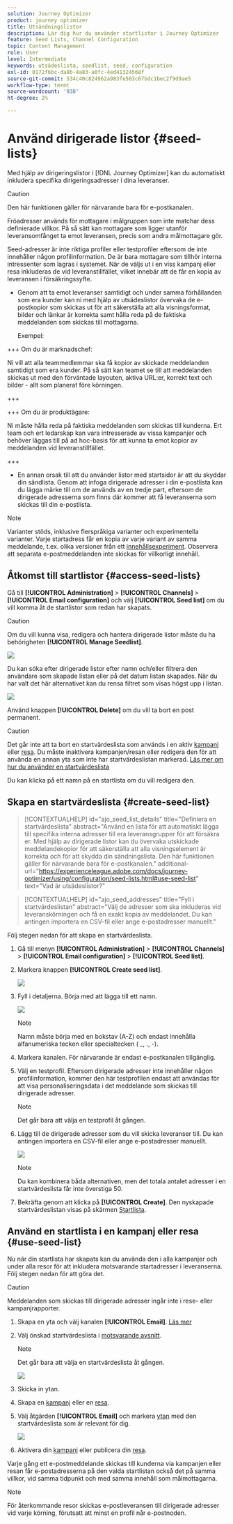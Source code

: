 ```yaml
---
solution: Journey Optimizer
product: journey optimizer
title: Utsändningslistor
description: Lär dig hur du använder startlistor i Journey Optimizer
feature: Seed Lists, Channel Configuration
topic: Content Management
role: User
level: Intermediate
keywords: utsädeslista, seedlist, seed, configuration
exl-id: 0172f6bc-da8b-4a83-a0fc-4ed41324568f
source-git-commit: 534c40c824962a983fe503c67bdc1bec2f9d9ae5
workflow-type: tm+mt
source-wordcount: '938'
ht-degree: 2%

---
```


# Använd dirigerade listor {#seed-lists}

Med hjälp av dirigeringslistor i [!DNL Journey Optimizer] kan du automatiskt inkludera specifika dirigeringsadresser i dina leveranser.

>[!CAUTION]
>
>Den här funktionen gäller för närvarande bara för e-postkanalen.

Fröadresser används för mottagare i målgruppen som inte matchar dess definierade villkor. På så sätt kan mottagare som ligger utanför leveransomfånget ta emot leveransen, precis som andra målmottagare gör.

Seed-adresser är inte riktiga profiler eller testprofiler eftersom de inte innehåller någon profilinformation. De är bara mottagare som tillhör interna intressenter som lagras i systemet. När de väljs ut i en viss kampanj eller resa inkluderas de vid leveranstillfället, vilket innebär att de får en kopia av leveransen i försäkringssyfte.

* Genom att ta emot leveranser samtidigt och under samma förhållanden som era kunder kan ni med hjälp av utsädeslistor övervaka de e-postkopior som skickas ut för att säkerställa att alla visningsformat, bilder och länkar är korrekta samt hålla reda på de faktiska meddelanden som skickas till mottagarna.

  Exempel:

+++ Om du är marknadschef:

  Ni vill att alla teammedlemmar ska få kopior av skickade meddelanden samtidigt som era kunder. På så sätt kan teamet se till att meddelanden skickas ut med den förväntade layouten, aktiva URL:er, korrekt text och bilder - allt som planerat före körningen.

+++

+++ Om du är produktägare:

  Ni måste hålla reda på faktiska meddelanden som skickas till kunderna. Ert team och ert ledarskap kan vara intresserade av vissa kampanjer och behöver läggas till på ad hoc-basis för att kunna ta emot kopior av meddelanden vid leveranstillfället.

+++

* En annan orsak till att du använder listor med startsidor är att du skyddar din sändlista. Genom att infoga dirigerade adresser i din e-postlista kan du lägga märke till om de används av en tredje part, eftersom de dirigerade adresserna som finns där kommer att få leveranserna som skickas till din e-postlista.

>[!NOTE]
>
>Varianter stöds, inklusive flerspråkiga varianter och experimentella varianter. Varje startadress får en kopia av varje variant av samma meddelande, t.ex. olika versioner från ett [innehållsexperiment](../content-management/get-started-experiment.md). Observera att separata e-postmeddelanden inte skickas för villkorligt innehåll.

## Åtkomst till startlistor {#access-seed-lists}

Gå till **[!UICONTROL Administration]** > **[!UICONTROL Channels]** > **[!UICONTROL Email configuration]** och välj **[!UICONTROL Seed list]** om du vill komma åt de startlistor som redan har skapats.

<!--
>[!CAUTION]
>
>Permissions to view, export and manage the seed lists are restricted to [Journey Administrators](../administration/ootb-product-profiles.md#journey-administrator). Learn more on managing [!DNL Journey Optimizer] users' access rights in [this section](../administration/permissions-overview.md).-->

>[!CAUTION]
>
>Om du vill kunna visa, redigera och hantera dirigerade listor måste du ha behörigheten **[!UICONTROL Manage Seedlist]**.

![](assets/seed-list-access.png)

Du kan söka efter dirigerade listor efter namn och/eller filtrera den användare som skapade listan eller på det datum listan skapades. När du har valt det här alternativet kan du rensa filtret som visas högst upp i listan.

![](assets/seed-list-filtering.png)

Använd knappen **[!UICONTROL Delete]** om du vill ta bort en post permanent.

>[!CAUTION]
>
>Det går inte att ta bort en startvärdeslista som används i en aktiv [kampanj](../campaigns/review-activate-campaign.md) eller [resa](../building-journeys/publishing-the-journey.md). Du måste inaktivera kampanjen/resan eller redigera den för att använda en annan yta som inte har startvärdeslistan markerad. [Läs mer om hur du använder en startvärdeslista](#use-seed-list)

Du kan klicka på ett namn på en startlista om du vill redigera den. <!--Use the **[!UICONTROL Edit]** button to edit a seed list.-->

## Skapa en startvärdeslista {#create-seed-list}

>[!CONTEXTUALHELP]
>id="ajo_seed_list_details"
>title="Definiera en startvärdeslista"
>abstract="Använd en lista för att automatiskt lägga till specifika interna adresser till era leveransgrupper för att försäkra er. Med hjälp av dirigerade listor kan du övervaka utskickade meddelandekopior för att säkerställa att alla visningselement är korrekta och för att skydda din sändningslista. Den här funktionen gäller för närvarande bara för e-postkanalen."
>additional-url="https://experienceleague.adobe.com/docs/journey-optimizer/using/configuration/seed-lists.html#use-seed-list" text="Vad är utsädeslistor?"

>[!CONTEXTUALHELP]
>id="ajo_seed_addresses"
>title="Fyll i startvärdeslistan"
>abstract="Välj de adresser som ska inkluderas vid leveranskörningen och få en exakt kopia av meddelandet. Du kan antingen importera en CSV-fil eller ange e-postadresser manuellt."

Följ stegen nedan för att skapa en startvärdeslista.

1. Gå till menyn **[!UICONTROL Administration]** > **[!UICONTROL Channels]** > **[!UICONTROL Email configuration]** > **[!UICONTROL Seed list]**.

1. Markera knappen **[!UICONTROL Create seed list]**.

   ![](assets/seed-list-create-button.png)

1. Fyll i detaljerna. Börja med att lägga till ett namn.

   ![](assets/seed-list-details.png)

   >[!NOTE]
   >
   >Namn måste börja med en bokstav (A-Z) och endast innehålla alfanumeriska tecken eller specialtecken ( _, ., -).

1. Markera kanalen. För närvarande är endast e-postkanalen tillgänglig.

1. Välj en testprofil. Eftersom dirigerade adresser inte innehåller någon profilinformation, kommer den här testprofilen endast att användas för att visa personaliseringsdata i det meddelande som skickas till dirigerade adresser.

   >[!NOTE]
   >
   >Det går bara att välja en testprofil åt gången.

1. Lägg till de dirigerade adresser som du vill skicka leveranser till. Du kan antingen importera en CSV-fil eller ange e-postadresser manuellt.

   ![](assets/seed-list-email-addresses.png)

   >[!NOTE]
   >
   >Du kan kombinera båda alternativen, men det totala antalet adresser i en startvärdeslista får inte överstiga 50.

1. Bekräfta genom att klicka på **[!UICONTROL Create]**. Den nyskapade startvärdeslistan visas på skärmen [Startlista](#access-seed-lists).

## Använd en startlista i en kampanj eller resa {#use-seed-list}

Nu när din startlista har skapats kan du använda den i alla kampanjer och under alla resor för att inkludera motsvarande startadresser i leveranserna. Följ stegen nedan för att göra det.

>[!CAUTION]
>
>Meddelanden som skickas till dirigerade adresser ingår inte i rese- eller kampanjrapporter.

1. Skapa en yta och välj kanalen **[!UICONTROL Email]**. [Läs mer](../email/email-settings.md)

1. Välj önskad startvärdeslista i [motsvarande avsnitt](../email/email-settings.md#seed-list).

   >[!NOTE]
   >
   >Det går bara att välja en startvärdeslista åt gången.

   ![](assets/seed-list-surface.png)

1. Skicka in ytan.

1. Skapa en [kampanj](../campaigns/create-campaign.md) eller en [resa](../building-journeys/journey-gs.md).

1. Välj åtgärden **[!UICONTROL Email]** och markera [ytan](channel-surfaces.md) med den startvärdeslista som är relevant för dig.

   ![](assets/seed-list-campaign-email.png)

1. Aktivera din [kampanj](../campaigns/review-activate-campaign.md) eller publicera din [resa](../building-journeys/publishing-the-journey.md).

Varje gång ett e-postmeddelande skickas till kunderna via kampanjen eller resan får e-postadresserna på den valda startlistan också det på samma villkor, vid samma tidpunkt och med samma innehåll som målmottagarna.

>[!NOTE]
>
>För återkommande resor skickas e-postleveransen till dirigerade adresser vid varje körning, förutsatt att minst en profil når e-postnoden.
